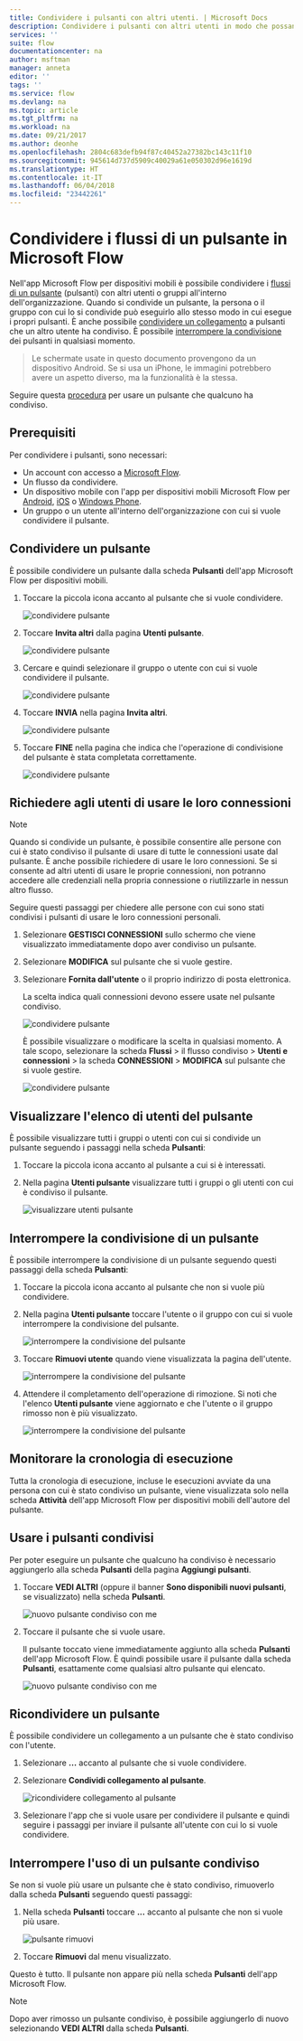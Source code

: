 ```yaml
---
title: Condividere i pulsanti con altri utenti. | Microsoft Docs
description: Condividere i pulsanti con altri utenti in modo che possano usarli per risparmiare tempo.
services: ''
suite: flow
documentationcenter: na
author: msftman
manager: anneta
editor: ''
tags: ''
ms.service: flow
ms.devlang: na
ms.topic: article
ms.tgt_pltfrm: na
ms.workload: na
ms.date: 09/21/2017
ms.author: deonhe
ms.openlocfilehash: 2804c683defb94f87c40452a27382bc143c11f10
ms.sourcegitcommit: 945614d737d5909c40029a61e050302d96e1619d
ms.translationtype: HT
ms.contentlocale: it-IT
ms.lasthandoff: 06/04/2018
ms.locfileid: "23442261"
---
```

# <a name="share-button-flows-in-microsoft-flow"></a>Condividere i flussi di un pulsante in Microsoft Flow
Nell'app Microsoft Flow per dispositivi mobili è possibile condividere i [flussi di un pulsante](introduction-to-button-flows.md) (pulsanti) con altri utenti o gruppi all'interno dell'organizzazione. Quando si condivide un pulsante, la persona o il gruppo con cui lo si condivide può eseguirlo allo stesso modo in cui esegue i propri pulsanti. È anche possibile [condividere un collegamento](share-buttons.md#re-share-a-button) a pulsanti che un altro utente ha condiviso. È possibile [interrompere la condivisione](share-buttons.md#stop-sharing-a-button) dei pulsanti in qualsiasi momento.

> Le schermate usate in questo documento provengono da un dispositivo Android. Se si usa un iPhone, le immagini potrebbero avere un aspetto diverso, ma la funzionalità è la stessa.
> 
> 

Seguire questa [procedura](share-buttons.md#use-shared-buttons) per usare un pulsante che qualcuno ha condiviso.

## <a name="prerequisites"></a>Prerequisiti
Per condividere i pulsanti, sono necessari:

* Un account con accesso a [Microsoft Flow](https://flow.microsoft.com).
* Un flusso da condividere.
* Un dispositivo mobile con l'app per dispositivi mobili Microsoft Flow per [Android](https://aka.ms/flowmobiledocsandroid), [iOS](https://aka.ms/flowmobiledocsios) o [Windows Phone](https://aka.ms/flowmobilewindows).
* Un gruppo o un utente all'interno dell'organizzazione con cui si vuole condividere il pulsante.

## <a name="share-a-button"></a>Condividere un pulsante
È possibile condividere un pulsante dalla scheda **Pulsanti** dell'app Microsoft Flow per dispositivi mobili.

1. Toccare la piccola icona accanto al pulsante che si vuole condividere.
   
    ![condividere pulsante](./media/share-buttons/share-button-flows-buttons-tab.png)
2. Toccare **Invita altri** dalla pagina **Utenti pulsante**.
   
    ![condividere pulsante](./media/share-buttons/share-button-flows-button-users.png)
3. Cercare e quindi selezionare il gruppo o utente con cui si vuole condividere il pulsante.
   
    ![condividere pulsante](./media/share-buttons/share-button-flows-invite-others-select.png)
4. Toccare **INVIA** nella pagina **Invita altri**.
   
    ![condividere pulsante](./media/share-buttons/share-button-flows-invite-others-send.png)
5. Toccare **FINE** nella pagina che indica che l'operazione di condivisione del pulsante è stata completata correttamente.
   
    ![condividere pulsante](./media/share-buttons/share-button-flows-invite-others-done.png)

## <a name="require-users-to-use-their-own-connections"></a>Richiedere agli utenti di usare le loro connessioni
> [!NOTE]
> Quando si condivide un pulsante, è possibile consentire alle persone con cui è stato condiviso il pulsante di usare di tutte le connessioni usate dal pulsante. È anche possibile richiedere di usare le loro connessioni. Se si consente ad altri utenti di usare le proprie connessioni, non potranno accedere alle credenziali nella propria connessione o riutilizzarle in nessun altro flusso.
> 
> 

Seguire questi passaggi per chiedere alle persone con cui sono stati condivisi i pulsanti di usare le loro connessioni personali.

1. Selezionare **GESTISCI CONNESSIONI** sullo schermo che viene visualizzato immediatamente dopo aver condiviso un pulsante.
2. Selezionare **MODIFICA** sul pulsante che si vuole gestire.
3. Selezionare **Fornita dall'utente** o il proprio indirizzo di posta elettronica.
   
    La scelta indica quali connessioni devono essere usate nel pulsante condiviso.
   
    ![condividere pulsante](./media/share-buttons/share-button-select-connection-provided-by-user.png)
   
    È possibile visualizzare o modificare la scelta in qualsiasi momento. A tale scopo, selezionare la scheda **Flussi** > il flusso condiviso > **Utenti e connessioni** > la scheda **CONNESSIONI** > **MODIFICA** sul pulsante che si vuole gestire.
   
    ![condividere pulsante](./media/share-buttons/share-button-flows-conn-provided-by-user.png)

## <a name="view-the-list-of-button-users"></a>Visualizzare l'elenco di utenti del pulsante
È possibile visualizzare tutti i gruppi o utenti con cui si condivide un pulsante seguendo i passaggi nella scheda **Pulsanti**:

1. Toccare la piccola icona accanto al pulsante a cui si è interessati.
2. Nella pagina **Utenti pulsante** visualizzare tutti i gruppi o gli utenti con cui è condiviso il pulsante.
   
    ![visualizzare utenti pulsante](./media/share-buttons/share-button-flows-button-users-list.png)

## <a name="stop-sharing-a-button"></a>Interrompere la condivisione di un pulsante
È possibile interrompere la condivisione di un pulsante seguendo questi passaggi della scheda **Pulsanti**:

1. Toccare la piccola icona accanto al pulsante che non si vuole più condividere.
2. Nella pagina **Utenti pulsante** toccare l'utente o il gruppo con cui si vuole interrompere la condivisione del pulsante.
   
    ![interrompere la condivisione del pulsante](./media/share-buttons/share-button-flows-remove-user-list.png)
3. Toccare **Rimuovi utente** quando viene visualizzata la pagina dell'utente.
   
    ![interrompere la condivisione del pulsante](./media/share-buttons/share-button-flows-remove-user.png)
4. Attendere il completamento dell'operazione di rimozione. Si noti che l'elenco **Utenti pulsante** viene aggiornato e che l'utente o il gruppo rimosso non è più visualizzato.
   
    ![interrompere la condivisione del pulsante](./media/share-buttons/share-button-flows-remove-user-result.png)

## <a name="monitor-the-run-history"></a>Monitorare la cronologia di esecuzione
Tutta la cronologia di esecuzione, incluse le esecuzioni avviate da una persona con cui è stato condiviso un pulsante, viene visualizzata solo nella scheda **Attività** dell'app Microsoft Flow per dispositivi mobili dell'autore del pulsante.

## <a name="use-shared-buttons"></a>Usare i pulsanti condivisi
Per poter eseguire un pulsante che qualcuno ha condiviso è necessario aggiungerlo alla scheda **Pulsanti** della pagina **Aggiungi pulsanti**.

1. Toccare **VEDI ALTRI** (oppure il banner **Sono disponibili nuovi pulsanti**, se visualizzato) nella scheda **Pulsanti**.
   
    ![nuovo pulsante condiviso con me](./media/share-buttons/share-button-flows-banner.png)
2. Toccare il pulsante che si vuole usare.
   
    Il pulsante toccato viene immediatamente aggiunto alla scheda **Pulsanti** dell'app Microsoft Flow. È quindi possibile usare il pulsante dalla scheda **Pulsanti**, esattamente come qualsiasi altro pulsante qui elencato.
   
    ![nuovo pulsante condiviso con me](./media/share-buttons/share-button-flows-buttons-shared-with-me.png)

## <a name="re-share-a-button"></a>Ricondividere un pulsante
È possibile condividere un collegamento a un pulsante che è stato condiviso con l'utente.

1. Selezionare **...** accanto al pulsante che si vuole condividere.
2. Selezionare **Condividi collegamento al pulsante**.
   
    ![ricondividere collegamento al pulsante](./media/share-buttons/re-share-button.png)
3. Selezionare l'app che si vuole usare per condividere il pulsante e quindi seguire i passaggi per inviare il pulsante all'utente con cui lo si vuole condividere.

## <a name="stop-using-a-shared-button"></a>Interrompere l'uso di un pulsante condiviso
Se non si vuole più usare un pulsante che è stato condiviso, rimuoverlo dalla scheda **Pulsanti** seguendo questi passaggi:

1. Nella scheda **Pulsanti** toccare **...** accanto al pulsante che non si vuole più usare.
   
    ![pulsante rimuovi](./media/share-buttons/share-button-flows-added-shared-button.png)
2. Toccare **Rimuovi** dal menu visualizzato.

Questo è tutto. Il pulsante non appare più nella scheda **Pulsanti** dell'app Microsoft Flow.

> [!NOTE]
> Dopo aver rimosso un pulsante condiviso, è possibile aggiungerlo di nuovo selezionando **VEDI ALTRI** dalla scheda **Pulsanti**.
> 
> 

